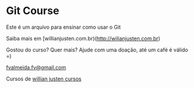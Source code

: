 # Git Course

Este é um arquivo para ensinar como usar o Git

Saiba mais em [willianjusten.com.br)(http://wilianjusten.com.br)

Gostou do curso? Quer mais? Ajude com uma doação, até um café é válido =)

fvalmeida.fv@gmail.com

Cursos de [willian justen cursos](https://willianjusten.com.br/cursos/)

